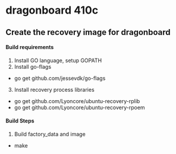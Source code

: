# dragonboard 410c

## Create the recovery image for dragonboard

#### Build requirements
1. Install GO language, setup GOPATH
2. Install go-flags
 * go get github.com/jessevdk/go-flags
3. Install recovery process libraries
 * go get github.com/Lyoncore/ubuntu-recovery-rplib
 * go get github.com/Lyoncore/ubuntu-recovery-rpoem

#### Build Steps
1. Build factory_data and image
 * make

